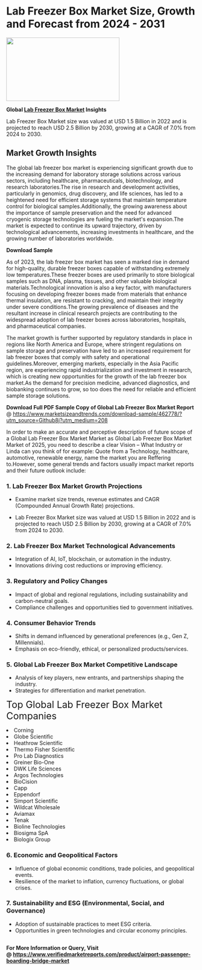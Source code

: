 <H1>Lab Freezer Box Market Size, Growth and Forecast from 2024 - 2031</H1><img class="aligncenter size-medium wp-image-584254" src="https://thirdeyenews.in/wp-content/uploads/2024/09/Global-Market-Research-300x168.jpeg" alt="" width="300" height="168" /><p><strong>Global&nbsp;<a href="https://www.marketsizeandtrends.com/download-sample/462778/?utm_source=Github8j?utm_medium=208">Lab Freezer Box Market</a> Insights</strong></p><p>Lab Freezer Box Market size was valued at USD 1.5 Billion in 2022 and is projected to reach USD 2.5 Billion by 2030, growing at a CAGR of 7.0% from 2024 to 2030.</p><p><h2>Market Growth Insights</h2> <p>The global lab freezer box market is experiencing significant growth due to the increasing demand for laboratory storage solutions across various sectors, including healthcare, pharmaceuticals, biotechnology, and research laboratories.The rise in research and development activities, particularly in genomics, drug discovery, and life sciences, has led to a heightened need for efficient storage systems that maintain temperature control for biological samples.Additionally, the growing awareness about the importance of sample preservation and the need for advanced cryogenic storage technologies are fueling the market's expansion.The market is expected to continue its upward trajectory, driven by technological advancements, increasing investments in healthcare, and the growing number of laboratories worldwide.</p> <p><strong>Download Sample</strong></p> <p>As of 2023, the lab freezer box market has seen a marked rise in demand for high-quality, durable freezer boxes capable of withstanding extremely low temperatures.These freezer boxes are used primarily to store biological samples such as DNA, plasma, tissues, and other valuable biological materials.Technological innovation is also a key factor, with manufacturers focusing on developing freezer boxes made from materials that enhance thermal insulation, are resistant to cracking, and maintain their integrity under severe conditions.The growing prevalence of diseases and the resultant increase in clinical research projects are contributing to the widespread adoption of lab freezer boxes across laboratories, hospitals, and pharmaceutical companies.</p> <p>The market growth is further supported by regulatory standards in place in regions like North America and Europe, where stringent regulations on sample storage and preservation have led to an increased requirement for lab freezer boxes that comply with safety and operational guidelines.Moreover, emerging markets, especially in the Asia Pacific region, are experiencing rapid industrialization and investment in research, which is creating new opportunities for the growth of the lab freezer box market.As the demand for precision medicine, advanced diagnostics, and biobanking continues to grow, so too does the need for reliable and efficient sample storage solutions.</p> <p><span class=""><strong>Download Full PDF Sample Copy of Global Lab Freezer Box Market Report</strong> @ <a href="https://www.marketsizeandtrends.com/download-sample/462778/?utm_source=Github8j?utm_medium=208" target="_blank">https://www.marketsizeandtrends.com/download-sample/462778/?utm_source=Github8j?utm_medium=208</a></span></p><p>In order to make an accurate and perceptive description of future scope of a Global&nbsp;Lab Freezer Box Market Market as Global&nbsp;Lab Freezer Box Market Market of 2025, you need to describe a clear Vision &ndash; What Industry or Linda can you think of for example: Quote from a Technology, healthcare, automotive, renewable energy, name the market you are Reffering to.However, some general trends and factors usually impact market reports and their future outlook include:</p><h3>1.&nbsp;<strong>Lab Freezer Box Market Growth Projections</strong></h3><ul><li>Examine market size trends, revenue estimates and CAGR (Compounded Annual Growth Rate) projections.</li><li><p>Lab Freezer Box Market size was valued at USD 1.5 Billion in 2022 and is projected to reach USD 2.5 Billion by 2030, growing at a CAGR of 7.0% from 2024 to 2030.</p></li></ul><h3>2.&nbsp;<strong>Lab Freezer Box Market Technological Advancements</strong></h3><ul><li>Integration of AI, IoT, blockchain, or automation in the industry.</li><li>Innovations driving cost reductions or improving efficiency.</li></ul><h3>3.&nbsp;<strong>Regulatory and Policy Changes</strong></h3><ul><li>Impact of global and regional regulations, including sustainability and carbon-neutral goals.</li><li>Compliance challenges and opportunities tied to government initiatives.</li></ul><h3>4.&nbsp;<strong>Consumer Behavior Trends</strong></h3><ul><li>Shifts in demand influenced by generational preferences (e.g., Gen Z, Millennials).</li><li>Emphasis on eco-friendly, ethical, or personalized products/services.</li></ul><h3>5.&nbsp;<strong>Global Lab Freezer Box Market Competitive Landscape</strong></h3><ul><li>Analysis of key players, new entrants, and partnerships shaping the industry.</li><li>Strategies for differentiation and market penetration.</li></ul><p data-pm-slice="1 1 []"><span style="color: inherit; font-family: inherit; font-size: 25px;">Top Global Lab Freezer Box Market Companies</span></p><div class="" data-test-id=""><p><li>Corning</li><li> Globe Scientific</li><li> Heathrow Scientific</li><li> Thermo Fisher Scientific</li><li> Pro Lab Diagnostics</li><li> Greiner Bio-One</li><li> DWK Life Sciences</li><li> Argos Technologies</li><li> BioCision</li><li> Capp</li><li> Eppendorf</li><li> Simport Scientific</li><li> Wildcat Wholesale</li><li> Aviamax</li><li> Tenak</li><li> Bioline Technologies</li><li> Biosigma SpA</li><li> Biologix Group</li></p></div><h3>6.&nbsp;<strong>Economic and Geopolitical Factors</strong></h3><ul><li>Influence of global economic conditions, trade policies, and geopolitical events.</li><li>Resilience of the market to inflation, currency fluctuations, or global crises.</li></ul><h3>7.&nbsp;<strong>Sustainability and ESG (Environmental, Social, and Governance)</strong></h3><ul><li>Adoption of sustainable practices to meet ESG criteria.</li><li>Opportunities in green technologies and circular economy principles.</li></ul><h2><strong style="font-size: 14px;">For More Information or Query, Visit @&nbsp;</strong><a style="background-color: #ffffff; font-size: 14px;" href="https://www.marketsizeandtrends.com/report/lab-freezer-box-market/" target="_blank">https://www.verifiedmarketreports.com/product/airport-passenger-boarding-bridge-market</a></h2>